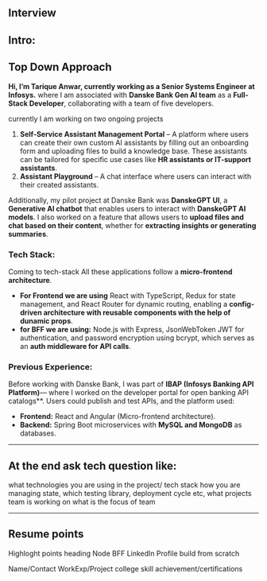 ## Interview
## Intro:
Top Down Approach
---

**Hi, I’m Tarique Anwar, currently working as a Senior Systems Engineer at Infosys.** where I am associated with 
**Danske Bank Gen AI team** as a **Full-Stack Developer**, collaborating with a team of five developers.  

currently I am working on two ongoing projects 
1. **Self-Service Assistant Management Portal** – A platform where users can create their own custom AI assistants by filling out an onboarding form and 
uploading files to build a knowledge base. These assistants can be tailored for specific use cases like **HR assistants or IT-support assistants**.  
2. **Assistant Playground** – A chat interface where users can interact with their created assistants.  

Additionally, my pilot project at Danske Bank was **DanskeGPT UI**, a **Generative AI chatbot** that enables users to interact with 
    **DanskeGPT AI models**. I also worked on a feature that allows users to **upload files and chat based on their content**, 
    whether for **extracting insights or generating summaries**.

### Tech Stack:
Coming to tech-stack All these applications follow a **micro-frontend architecture**.  
- **For Frontend we are using** React with TypeScript, Redux for state management, and React Router for dynamic routing, enabling a 
    **config-driven architecture with reusable components with the help of dunamic props**.  
- **for BFF we are using:** Node.js with Express, JsonWebToken JWT for authentication, and password encryption using bcrypt, 
    which serves as an **auth middleware for API calls**.  

### Previous Experience:  
Before working with Danske Bank, I was part of **IBAP (Infosys Banking API Platform)**— where I worked on the developer portal 
for open banking API catalogs**. Users could publish and test APIs, and the platform used:  
- **Frontend:** React and Angular (Micro-frontend architecture).  
- **Backend:** Spring Boot microservices with **MySQL and MongoDB** as databases.  
---

## At the end ask tech question like: 
what technologies you are using in the project/ tech stack how you are managing state, which testing library, deployment cycle etc, 
what projects team is working on
what is the focus of team

---

## Resume points
Highloght points heading
Node BFF
LinkedIn Profile
build from scratch

Name/Contact
WorkExp/Project
college
skill
achievement/certifications
